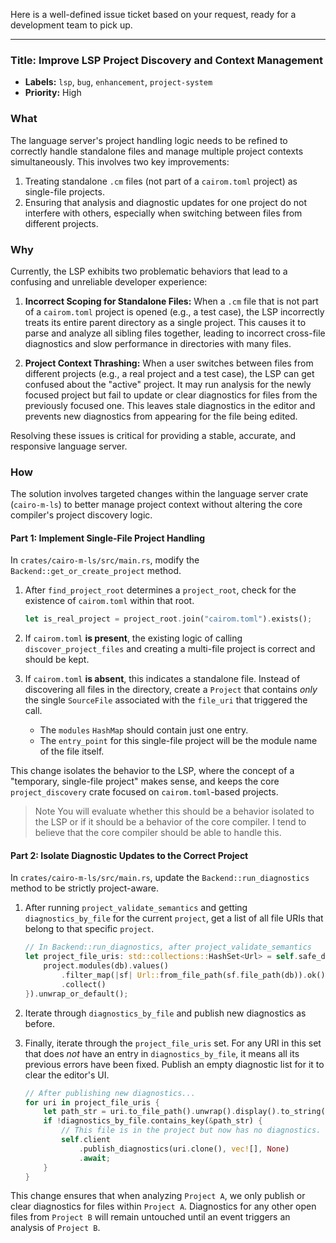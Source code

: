 Here is a well-defined issue ticket based on your request, ready for a
development team to pick up.

---

### Title: Improve LSP Project Discovery and Context Management

- **Labels:** `lsp`, `bug`, `enhancement`, `project-system`
- **Priority:** High

### What

The language server's project handling logic needs to be refined to correctly
handle standalone files and manage multiple project contexts simultaneously.
This involves two key improvements:

1.  Treating standalone `.cm` files (not part of a `cairom.toml` project) as
    single-file projects.
2.  Ensuring that analysis and diagnostic updates for one project do not
    interfere with others, especially when switching between files from
    different projects.

### Why

Currently, the LSP exhibits two problematic behaviors that lead to a confusing
and unreliable developer experience:

1.  **Incorrect Scoping for Standalone Files:** When a `.cm` file that is not
    part of a `cairom.toml` project is opened (e.g., a test case), the LSP
    incorrectly treats its entire parent directory as a single project. This
    causes it to parse and analyze all sibling files together, leading to
    incorrect cross-file diagnostics and slow performance in directories with
    many files.

2.  **Project Context Thrashing:** When a user switches between files from
    different projects (e.g., a real project and a test case), the LSP can get
    confused about the "active" project. It may run analysis for the newly
    focused project but fail to update or clear diagnostics for files from the
    previously focused one. This leaves stale diagnostics in the editor and
    prevents new diagnostics from appearing for the file being edited.

Resolving these issues is critical for providing a stable, accurate, and
responsive language server.

### How

The solution involves targeted changes within the language server crate
(`cairo-m-ls`) to better manage project context without altering the core
compiler's project discovery logic.

#### Part 1: Implement Single-File Project Handling

In `crates/cairo-m-ls/src/main.rs`, modify the `Backend::get_or_create_project`
method.

1.  After `find_project_root` determines a `project_root`, check for the
    existence of `cairom.toml` within that root.

    ```rust
    let is_real_project = project_root.join("cairom.toml").exists();
    ```

2.  If `cairom.toml` **is present**, the existing logic of calling
    `discover_project_files` and creating a multi-file project is correct and
    should be kept.

3.  If `cairom.toml` **is absent**, this indicates a standalone file. Instead of
    discovering all files in the directory, create a `Project` that contains
    _only_ the single `SourceFile` associated with the `file_uri` that triggered
    the call.

    - The `modules` `HashMap` should contain just one entry.
    - The `entry_point` for this single-file project will be the module name of
      the file itself.

This change isolates the behavior to the LSP, where the concept of a "temporary,
single-file project" makes sense, and keeps the core `project_discovery` crate
focused on `cairom.toml`-based projects.

> Note You will evaluate whether this should be a behavior isolated to the LSP
> or if it should be a behavior of the core compiler. I tend to believe that the
> core compiler should be able to handle this.

#### Part 2: Isolate Diagnostic Updates to the Correct Project

In `crates/cairo-m-ls/src/main.rs`, update the `Backend::run_diagnostics` method
to be strictly project-aware.

1.  After running `project_validate_semantics` and getting `diagnostics_by_file`
    for the current `project`, get a list of all file URIs that belong to that
    specific `project`.

    ```rust
    // In Backend::run_diagnostics, after project_validate_semantics
    let project_file_uris: std::collections::HashSet<Url> = self.safe_db_access(|db| {
        project.modules(db).values()
            .filter_map(|sf| Url::from_file_path(sf.file_path(db)).ok())
            .collect()
    }).unwrap_or_default();
    ```

2.  Iterate through `diagnostics_by_file` and publish new diagnostics as before.

3.  Finally, iterate through the `project_file_uris` set. For any URI in this
    set that does _not_ have an entry in `diagnostics_by_file`, it means all its
    previous errors have been fixed. Publish an empty diagnostic list for it to
    clear the editor's UI.

    ```rust
    // After publishing new diagnostics...
    for uri in project_file_uris {
        let path_str = uri.to_file_path().unwrap().display().to_string();
        if !diagnostics_by_file.contains_key(&path_str) {
            // This file is in the project but now has no diagnostics. Clear any old ones.
            self.client
                .publish_diagnostics(uri.clone(), vec![], None)
                .await;
        }
    }
    ```

This change ensures that when analyzing `Project A`, we only publish or clear
diagnostics for files within `Project A`. Diagnostics for any other open files
from `Project B` will remain untouched until an event triggers an analysis of
`Project B`.
